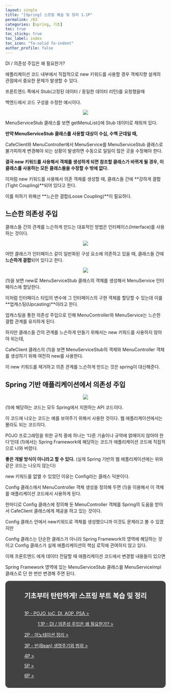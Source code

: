 ```yaml
---
layout: single
title: "[Spring] 스프링 복습 및 정리 1.1P"
permalink: /63
categories: [spring, 기초]
toc: true
toc_sticky: true
toc_label: index
toc_icon: "fa-solid fa-indent"
author_profile: false
---
```

DI / 의존성 주입은 왜 필요한가?

<div class="cl1"></div>

애플리케이션 코드 내부에서 직접적으로 new 키워드를 사용할 경우 객체지향 설계의 관점에서 중요한 문제가 발생할 수 있다.

<div class="cl3"></div>

프론트엔드 쪽에서 Stub(고정된 데이터 / 동일한 데이터 리턴)를 요청했을때

백엔드에서 코드 구성을 수정한 예시이다.

<p align="center"><img src="../images/63md1.png"></p>

MenuServiceStub 클래스를 보면 getMenuList()에 Stub 데이터로 채워져 있다.

<div class="cl3"></div>

**만약 MenuServiceStub 클래스를 사용할 대상이 수십, 수백 군데일 때,**

CafeClient와 MenuController에서 MenuService를 MenuServiceStub 클래스로 불가피하게 변경해야 되는 상황이 발생하면 수동으로 일일이 많은 곳을 수정해야 한다.

<div class="cl3"></div>

**결국 new 키워드를 사용해서 객체를 생성하게 되면 참조할 클래스가 바뀌게 될 경우, 이 클래스를 사용하는 모든 클래스들을 수정할 수 밖에 없다.**

<div class="cl3"></div>

이처럼 new 키워드를 사용해서 의존 객체를 생성할 때, 클래스들 간에 **강하게 결합(Tight Coupling)**되어 있다고 한다.

이를 피하기 위해선 **느슨한 결합(Loose Coupling)**이 필요하다.

<div class="cl1"></div>

## 느슨한 의존성 주입

클래스들 간의 관계를 느슨하게 만드는 대표적인 방법은 인터페이스(Interface)를 사용하는 것이다.

<p align="center"><img src="../images/63md2.png"></p>

어떤 클래스가 인터페이스 같이 일반화된 구성 요소에 의존하고 있을 때, 클래스들 간에 **느슨하게 결합**되어 있다고 한다.

<div class="cl4"></div>

<p align="center"><img src="../images/63md3.png"></p>

(1)을 보면 new로 MenuServiceStub 클래스의 객체를 생성해서 MenuService 인터페이스에 할당한다.

이처럼 인터페이스 타입의 변수에 그 인터페이스의 구현 객체를 할당할 수 있는데 이를 **업캐스팅(Upcasting)**이라고 한다.

<div class="cl3"></div>

업캐스팅을 통한 의존성 주입으로 인해 MenuController와 MenuService는 느슨한 결합 관계를 유지하게 된다.

<div class="cl3"></div>

하지만 클래스들 간의 관계를 느슨하게 만들기 위해서는 new 키워드를 사용하지 않아야 되는데,

CafeClient 클래스의 (1)을 보면 MenuServiceStub의 객체와 MenuController 객체를 생성하기 위해 여전히 new를 사용한다.

<div class="cl3"></div>

이 new 키워드를 제거하고 의존 관계를 느슨하게 만드는 것은 spring이 대신해준다.

<div class="cl1"></div>

## Spring 기반 애플리케이션에서 의존성 주입

<p align="center"><img src="../images/63md4.png"></p>

(1)에 해당하는 코드는 모두 Spring에서 지원하는 API 코드이다.

이 코드에 나오는 코드는 예를 보여주기 위해서 사용한 것이다. 웹 애플리케이션에서는 몰라도 되는 코드이다.

<div class="cl3"></div>

POJO 프로그래밍을 위한 규칙 중에 하나는 ‘다른 기술이나 규약에 얽매이지 않아야 한다’인데 (1)에서는 Spring Framework에 해당하는 코드가 애플리케이션 코드에 직접적으로 나와 버렸다.

**좋은 개발 방식이 아니라고 할 수 있다.** (실제 Spring 기반의 웹 애플리케이션에는 위와 같은 코드는 나오지 않는다)

<div class="cl3"></div>

new 키워드를 없앨 수 있었던 이유는 Config라는 클래스 덕분이다.

Config 클래스에서 MenuController 객체 생성을 정의해 두면 (1)을 이용해서 이 객체를 애플리케이션 코드에서 사용하게 된다.

<div class="cl3"></div>

한마디로 Config 클래스에 정의해 둔 MenuController 객체를 Spring의 도움을 받아서 CafeClient 클래스에게 제공을 하고 있는 것이다.

<div class="cl3"></div>

Config 클래스 안에서 new키워드로 객체를 생성했으니까 이것도 문제라고 볼 수 있겠지만

Config 클래스는 단순한 클래스가 아니라 Spring Framework의 영역에 해당하는 것이고 Config 클래스가 실제 애플리케이션의 핵심 로직에 관여하지 않고 있다.

<div class="cl3"></div>

이제 프론트엔드 에게 데이터 전달할 때 애플리케이션 코드에서 변경할 내용들이 있으면

Spring Framework 영역에 있는 MenuServiceStub 클래스를 MenuServiceImpl 클래스로 단 한 번만 변경해 주면 된다.

<div class="cl2"></div>

<div style="background-color: #424242; border-radius: 12px; text-align: center;">
  <div style="display: inline-block; text-align: left; color: #fff;">
    <h2 style="color: #fff;">기초부터 탄탄하게! 스프링 부트 복습 및 정리</h2>
    <p style="padding-top: 16px;"><a href="https://preasim.github.io/62" style="color: #fff;">1P - POJO, IoC, DI, AOP, PSA ></a></p>
    <p style="padding-left: 42px;"><a href="https://preasim.github.io/63" style="color: #fff;">1.1P - DI / 의존성 주입은 왜 필요한가? ></a></p>
    <p><a href="https://preasim.github.io/65" style="color: #fff;">2P - 어노테이션 정리 ></a></p>
    <p><a href="https://preasim.github.io/66" style="color: #fff;">3P - 빈(Bean) 생명주기와 범위 ></a></p>
    <p><a href="https://preasim.github.io/67" style="color: #fff;">4P  ></a></p>
    <p><a href="https://preasim.github.io/68" style="color: #fff;">5P  ></a></p>
    <p style="padding-bottom: 16px;"><a href="https://preasim.github.io/69" style="color: #fff;">6P  ></a></p>
  </div>
</div>